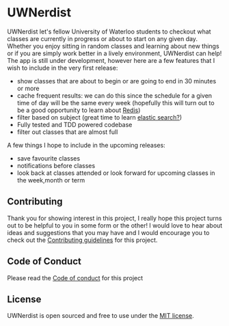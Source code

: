 # UWNerdist

UWNerdist let's fellow University of Waterloo students to checkout what classes
are currently in progress or about to start on any given day.
Whether you enjoy sitting in random classes and learning about new things or if
you are simply work better in a lively environment, UWNerdist can help!
The app is still under development, however here are a few features that I wish
to include in the very first release:

* show classes that are about to begin or are going to end in 30 minutes or
  more
* cache frequent results: we can do this since the schedule for a given time of
  day will be the same every week (hopefully this will turn out to be a good
  opportunity to learn about [Redis](https://redis.io))
* filter based on subject (great time to learn [elastic
  search?](https://www.elastic.co/products/elasticsearch))
* Fully tested and TDD powered codebase
* filter out classes that are almost full

A few things I hope to include in the upcoming releases:

* save favourite classes
* notifications before classes
* look back at classes attended or look forward for upcoming classes in the
  week,month or term

## Contributing ##

Thank you for showing interest in this project, I really hope this project turns
out to be helpful to you in some form or the other! I would love to hear about
ideas and suggestions that you may have and I would encourage you to check out
the [Contributing guidelines](CONTRIBUTING.md) for this project.

## Code of Conduct ##

Please read the [Code of conduct](CODE_OF_CONDUCT.md) for this project

## License ##

UWNerdist is open sourced and free to use under the [MIT license](LICENSE.md).
